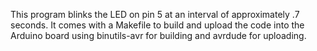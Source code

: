 This program blinks the LED on pin 5 at an interval of approximately .7 seconds.
It comes with a Makefile to build and upload the code into the Arduino board
using binutils-avr for building and avrdude for uploading.
